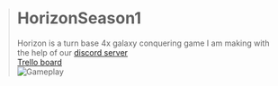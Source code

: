 > # HorizonSeason1
> Horizon is a turn base 4x galaxy conquering game I am making with the help of our [discord server](https://discord.gg/m46Hzb)  
> [Trello board](https://trello.com/b/yWm2HwiC/horizon-season-1)  
![Gameplay](https://media.giphy.com/media/TJV3K3bT0ok2SCzSlI/giphy.gif)
